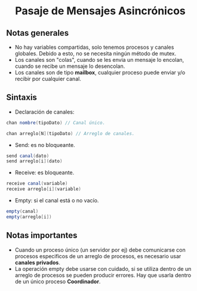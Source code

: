 <center>

# Pasaje de Mensajes Asincrónicos

</center>

## Notas generales

-   No hay variables compartidas, solo tenemos procesos y canales globales. Debido a esto, no se necesita ningún método de mutex.
-   Los canales son "colas", cuando se les envia un mensaje lo encolan, cuando se recibe un mensaje lo desencolan.
-   Los canales son de tipo **mailbox**, cualquier proceso puede enviar y/o recibir por cualquier canal.

## Sintaxis

-   Declaración de canales:

```cs
chan nombre(tipoDato) // Canal único.

chan arreglo[N](tipoDato) // Arreglo de canales.
```

-   Send: es no bloqueante.

```cs
send canal(dato)
send arreglo[i](dato)
```

-   Receive: es bloqueante.

```cs
receive canal(variable)
receive arreglo[i](variable)
```

-   Empty: si el canal está o no vacío.

```cs
empty(canal)
empty(arreglo[i])
```

## Notas importantes

-   Cuando un proceso único (un servidor por ej) debe comunicarse con procesos especificos de un arreglo de procesos, es necesario usar **canales privados**.
-   La operación empty debe usarse con cuidado, si se utiliza dentro de un arreglo de procesos se pueden producir errores. Hay que usarla dentro de un único proceso **Coordinador**.
